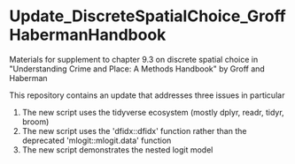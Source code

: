 # Update_DiscreteSpatialChoice_GroffHabermanHandbook

Materials for supplement to chapter 9.3 on discrete spatial choice in "Understanding Crime and Place: A Methods Handbook" by Groff and Haberman

This repository contains an update that addresses three issues in particular
 1. The new script uses the tidyverse ecosystem (mostly dplyr, readr, tidyr, broom)
 2. The new script uses the 'dfidx::dfidx' function rather than the deprecated 'mlogit::mlogit.data' function 
 3. The new script demonstrates the nested logit model 
